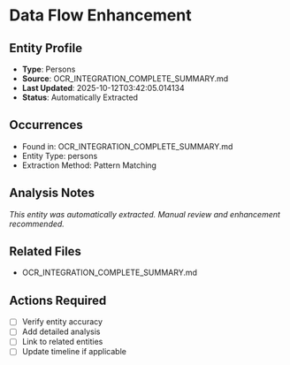 # Data Flow Enhancement

## Entity Profile
- **Type**: Persons
- **Source**: OCR_INTEGRATION_COMPLETE_SUMMARY.md
- **Last Updated**: 2025-10-12T03:42:05.014134
- **Status**: Automatically Extracted

## Occurrences
- Found in: OCR_INTEGRATION_COMPLETE_SUMMARY.md
- Entity Type: persons
- Extraction Method: Pattern Matching

## Analysis Notes
*This entity was automatically extracted. Manual review and enhancement recommended.*

## Related Files
- OCR_INTEGRATION_COMPLETE_SUMMARY.md

## Actions Required
- [ ] Verify entity accuracy
- [ ] Add detailed analysis
- [ ] Link to related entities
- [ ] Update timeline if applicable
